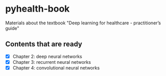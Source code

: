 # pyhealth-book
Materials about the textbook "Deep learning for healthcare - practitioner’s guide"

## Contents that are ready
- [x] Chapter 2: deep neural networks
- [x] Chapter 3: recurrent neural networks
- [x] Chapter 4: convolutional neural networks

